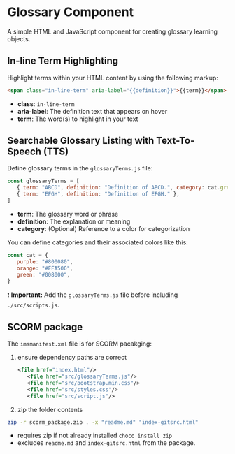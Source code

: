 # Glossary Component

A simple HTML and JavaScript component for creating glossary learning objects.

## In-line Term Highlighting

Highlight terms within your HTML content by using the following markup:

```html
<span class="in-line-term" aria-label="{{definition}}">{{term}}</span>
```

- **class**: `in-line-term`  
- **aria-label**: The definition text that appears on hover  
- **term**: The word(s) to highlight in your text  

## Searchable Glossary Listing with Text-To-Speech (TTS)

Define glossary terms in the `glossaryTerms.js` file:

```javascript
const glossaryTerms = [
   { term: "ABCD", definition: "Definition of ABCD.", category: cat.green },
   { term: "EFGH", definition: "Definition of EFGH." },
]
```

- **term**: The glossary word or phrase  
- **definition**: The explanation or meaning  
- **category**: (Optional) Reference to a color for categorization

You can define categories and their associated colors like this:

```javascript
const cat = {
   purple: "#800080",
   orange: "#FFA500",
   green: "#008000",
}
```

❗ **Important:** Add the `glossaryTerms.js` file before including `./src/scripts.js`.

## SCORM package

The `imsmanifest.xml` file is for SCORM pacakging:

1. ensure dependency paths are correct

   ```xml
   <file href="index.html"/>
      <file href="src/glossaryTerms.js"/>
      <file href="src/bootstrap.min.css"/>
      <file href="src/styles.css"/>
      <file href="src/script.js"/>
   ```

2. zip the folder contents

```bash
zip -r scorm_package.zip . -x "readme.md" "index-gitsrc.html"
```

- requires zip if not already installed `choco install zip`
- excludes `readme.md` and `index-gitsrc.html` from the package.
